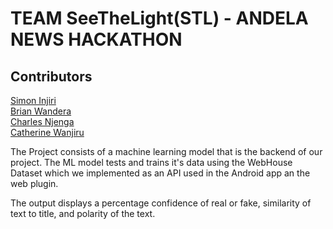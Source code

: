 # TEAM SeeTheLight(STL) - ANDELA NEWS HACKATHON

## Contributors
[Simon Injiri](https://www.github.com/simoninjiri)<br>
[Brian Wandera](https://www.github.com/wandesky)<br>
[Charles Njenga](https://www.github.com/Hackitect)<br>
[Catherine Wanjiru](https://www.github.com/Hackitect)<br>



The Project consists of a machine learning model that is the backend of our project. The ML model tests and trains it's data using the WebHouse Dataset which we implemented as an API used in the Android app an the web plugin.

The output displays a percentage confidence of real or fake, similarity of text to title, and polarity of the text.



